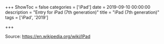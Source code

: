 +++
ShowToc = false
categories = ['iPad']
date = 2019-09-10 00:00:00
description = "Entry for iPad (7th generation)"
title = "iPad (7th generation)"
tags = ['iPad', '2019']

+++

Source: https://en.wikipedia.org/wiki/IPad

